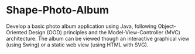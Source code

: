 # Shape-Photo-Album
Develop a basic photo album application using Java, following Object-Oriented Design (OOD) principles and the Model-View-Controller (MVC) architecture. The album can be viewed though an interactive graphical view (using Swing) or a static web view (using HTML with SVG).
